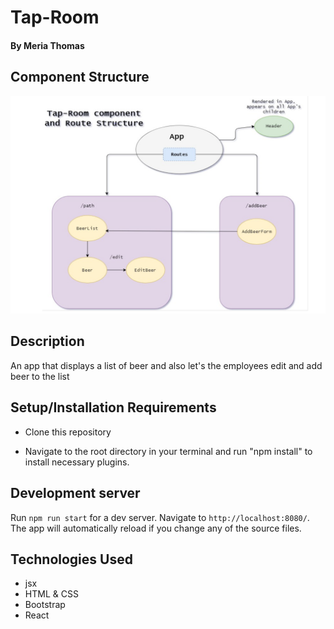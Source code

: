 # Tap-Room

#### By Meria Thomas
## Component Structure

![screen shot](./src/img/Capture.PNG)

## Description
An app that displays a list of beer and also let's the employees edit and add beer to the list

## Setup/Installation Requirements

- Clone this repository

- Navigate to the root directory in your terminal and run "npm install" to install necessary plugins.

## Development server

Run `npm run start` for a dev server. Navigate to `http://localhost:8080/`. The app will automatically reload if you change any of the source files.

## Technologies Used

- jsx
- HTML & CSS
- Bootstrap
- React
